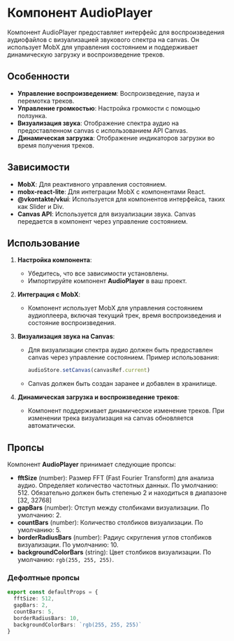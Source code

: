 # Компонент AudioPlayer

Компонент AudioPlayer предоставляет интерфейс для воспроизведения аудиофайлов с визуализацией звукового спектра на canvas. Он использует MobX для управления состоянием и поддерживает динамическую загрузку и воспроизведение треков.

## Особенности

- **Управление воспроизведением**: Воспроизведение, пауза и перемотка треков.
- **Управление громкостью**: Настройка громкости с помощью ползунка.
- **Визуализация звука**: Отображение спектра аудио на предоставленном canvas с использованием API Canvas.
- **Динамическая загрузка**: Отображение индикаторов загрузки во время получения треков.

## Зависимости

- **MobX**: Для реактивного управления состоянием.
- **mobx-react-lite**: Для интеграции MobX с компонентами React.
- **@vkontakte/vkui**: Используется для компонентов интерфейса, таких как Slider и Div.
- **Canvas API**: Используется для визуализации звука. Canvas передается в компонент через управление состоянием.

## Использование

1. **Настройка компонента**:

   - Убедитесь, что все зависимости установлены.
   - Импортируйте компонент **AudioPlayer** в ваш проект.

2. **Интеграция с MobX**:

   - Компонент использует MobX для управления состоянием аудиоплеера, включая текущий трек, время воспроизведения и состояние воспроизведения.

3. **Визуализация звука на Canvas**:

   - Для визуализации спектра аудио должен быть предоставлен canvas через управление состоянием. Пример использования:
     ```jsx
     audioStore.setCanvas(canvasRef.current)
     ```
   - Canvas должен быть создан заранее и добавлен в хранилище.

4. **Динамическая загрузка и воспроизведение треков**:
   - Компонент поддерживает динамическое изменение треков. При изменении трека визуализация на canvas обновляется автоматически.

## Пропсы

Компонент **AudioPlayer** принимает следующие пропсы:

- **fftSize** (number): Размер FFT (Fast Fourier Transform) для анализа аудио. Определяет количество частотных данных. По умолчанию: 512. Обязательно должен быть степенью 2 и находиться в диапазоне [32, 32768]
- **gapBars** (number): Отступ между столбиками визуализации. По умолчанию: 2.
- **countBars** (number): Количество столбиков визуализации. По умолчанию: 5.
- **borderRadiusBars** (number): Радиус скругления углов столбиков визуализации. По умолчанию: 10.
- **backgroundColorBars** (string): Цвет столбиков визуализации. По умолчанию: `rgb(255, 255, 255)`.

### Дефолтные пропсы

```typescript
export const defaultProps = {
  fftSize: 512,
  gapBars: 2,
  countBars: 5,
  borderRadiusBars: 10,
  backgroundColorBars: `rgb(255, 255, 255)`
}
```
